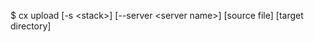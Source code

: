 <!-- post: upload_usage -->


$ cx upload [-s &lt;stack&gt;] [--server &lt;server name&gt;] [source file] [target directory]
